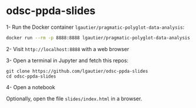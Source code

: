 # odsc-ppda-slides

1- Run the Docker container `lgautier/pragmatic-polyglot-data-analysis`:
```bash
docker run --rm -p 8888:8888 lgautier/pragmatic-polyglot-data-analysis
```

2- Visit `http://localhost:8888` with a web browser
 
3- Open a terminal in Jupyter and fetch this repos:

```
git clone https://github.com/lgautier/odsc-ppda-slides
cd odsc-ppda-slides
```

4- Open a notebook


Optionally, open the file `slides/index.html` in a browser.
